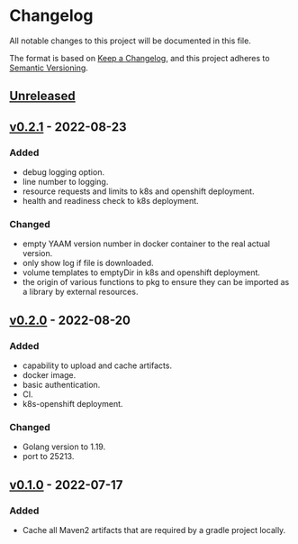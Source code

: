 # Changelog

All notable changes to this project will be documented in this file.

The format is based on [Keep a Changelog](https://keepachangelog.com/en/1.0.0/),
and this project adheres to [Semantic Versioning](https://semver.org/spec/v2.0.0.html).

## [Unreleased]

## [v0.2.1] - 2022-08-23

### Added

- debug logging option.
- line number to logging.
- resource requests and limits to k8s and openshift deployment.
- health and readiness check to k8s deployment.

### Changed

- empty YAAM version number in docker container to the real actual version.
- only show log if file is downloaded.
- volume templates to emptyDir in k8s and openshift deployment.
- the origin of various functions to pkg to ensure they can be imported as a
  library by external resources.

## [v0.2.0] - 2022-08-20

### Added

- capability to upload and cache artifacts.
- docker image.
- basic authentication.
- CI.
- k8s-openshift deployment.

### Changed

- Golang version to 1.19.
- port to 25213.

## [v0.1.0] - 2022-07-17

### Added

- Cache all Maven2 artifacts that are required by a gradle project locally.

[Unreleased]: https://github.com/030/yaam/compare/v0.2.1...HEAD
[v0.2.1]: https://github.com/030/yaam/compare/v0.2.0...0.2.1
[v0.2.0]: https://github.com/030/yaam/compare/v0.1.0...0.2.0
[v0.1.0]: https://github.com/030/yaam/releases/tag/v0.1.0
